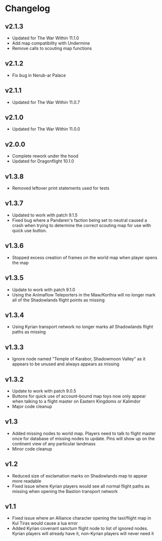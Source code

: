 # Changelog
## v2.1.3
* Updated for The War Within 11.1.0
* Add map compatibility with Undermine
* Remove calls to scouting map functions

## v2.1.2
* Fix bug in Nerub-ar Palace

## v2.1.1
* Updated for The War Within 11.0.7

## v2.1.0
* Updated for The War Within 11.0.0

## v2.0.0
* Complete rework under the hood
* Updated for Dragonflight 10.1.0

## v1.3.8
* Removed leftover print statements used for tests

## v1.3.7
* Updated to work with patch 9.1.5
* Fixed bug where a Pandaren's faction being set to neutral caused a crash when trying to determine the correct scouting map for use with quick use button.

## v1.3.6
* Stopped excess creation of frames on the world map when player opens the map

## v1.3.5
* Update to work with patch 9.1.0
* Using the Animaflow Teleporters in the Maw/Korthia will no longer mark all of the Shadowlands flight points as missing

## v1.3.4
* Using Kyrian transport network no longer marks all Shadowlands flight paths as missing

## v1.3.3
* Ignore node named "Temple of Karabor, Shadowmoon Valley" as it appears to be unused and always appears as missing

## v1.3.2
* Update to work with patch 9.0.5
* Buttons for quick use of account-bound map toys now only appear when talking to a flight master on Eastern Kingdoms or Kalimdor
* Major code cleanup

## v1.3
* Added missing nodes to world map. Players need to talk to flight master once for database of missing nodes to update. Pins will show up on the continent view of any particular landmass
* Minor code cleanup

## v1.2
* Reduced size of exclamation marks on Shadowlands map to appear more readable
* Fixed issue where Kyrian players would see all normal flight paths as missing when opening the Bastion transport network

## v1.1
* Fixed issue where an Alliance character opening the taxi/flight map in Kul Tiras would cause a lua error
* Added Kyrian covenant sanctum flight node to list of ignored nodes. Kyrian players will already have it, non-Kyrian players will never need it
